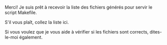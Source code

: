 Merci! Je suis prêt à recevoir la liste des fichiers générés pour servir le script Makefile.

S'il vous plaît, collez la liste ici.

Si vous voulez que je vous aide à vérifier si les fichiers sont corrects, dites-le-moi également.
